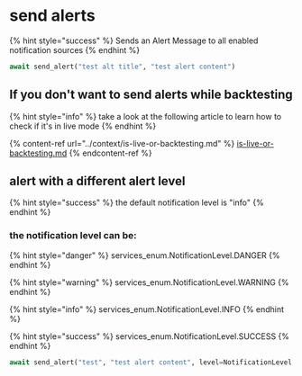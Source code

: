 # send alerts

{% hint style="success" %}
Sends an Alert Message to all enabled notification sources
{% endhint %}

```python
await send_alert("test alt title", "test alert content")
```

## If you don't want to send alerts while backtesting

{% hint style="info" %}
take a look at the following article to learn how to check if it's in live mode
{% endhint %}

{% content-ref url="../context/is-live-or-backtesting.md" %}
[is-live-or-backtesting.md](../context/is-live-or-backtesting.md)
{% endcontent-ref %}

## alert with a different alert level

{% hint style="success" %}
the default notification level is "info"
{% endhint %}

### the notification level can be:

{% hint style="danger" %}
services\_enum.NotificationLevel.DANGER
{% endhint %}

{% hint style="warning" %}
services\_enum.NotificationLevel.WARNING
{% endhint %}

{% hint style="info" %}
services\_enum.NotificationLevel.INFO
{% endhint %}

{% hint style="success" %}
services\_enum.NotificationLevel.SUCCESS
{% endhint %}

```python
await send_alert("test", "test alert content", level=NotificationLevel.DANGER)
```
